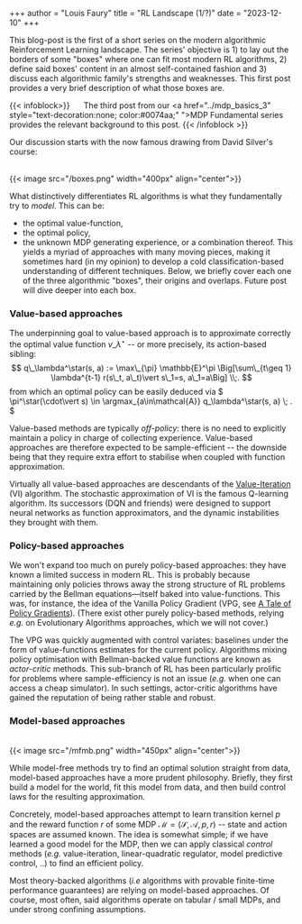 +++
author = "Louis Faury"
title = "RL Landscape (1/?)"
date = "2023-12-10"
+++

This blog-post is the first of a short series on the modern algorithmic Reinforcement Learning landscape. 
The series' objective is 1) to lay out the borders of some "boxes" where one can fit most modern RL 
algorithms, 2) define said boxes' content in an almost self-contained fashion and 3) discuss each algorithmic family's strengths and weaknesses.
This first post provides a very brief description of what those boxes are.

<!--more-->

{{< infoblock>}}
$\quad$ The third post from our <a href="../mdp_basics_3" style="text-decoration:none; color:#0074aa;" ">MDP Fundamental series</a> provides the relevant background to this post.
{{< /infoblock >}}

Our discussion starts with the now famous drawing from David Silver's course:


<br>
{{< image src="/boxes.png" width="400px" align="center">}}
<br>


What distinctively differentiates RL algorithms is what they fundamentally try to _model_.
This can be:
- the optimal value-function, 
- the optimal policy, 
- the unknown MDP generating experience,
or a combination thereof.
This yields a myriad of approaches with many moving pieces, making it sometimes hard (in my opinion) 
to develop a cold classification-based understanding of different techniques.
Below, we briefly cover each one of the three algorithmic "boxes", their origins and overlaps. 
Future post will dive deeper into each box. 


### Value-based approaches

The underpinning goal to value-based approach is to approximate correctly the optimal value function $v\_\lambda^\star$ -- or more precisely, its action-based sibling:
$$
q\_\lambda^\star(s, a) := \max\_{\pi} \mathbb{E}^\pi \Big[\sum\_{t\geq 1} \lambda^{t-1} r(s\_t, a\_t)\vert s\_1=s, a\_1=a\Big] \\;. 
$$
from which an optimal policy can be easily deduced via
$
\pi^\star(\cdot\vert s) \in \argmax_{a\in\mathcal{A}} q\_\lambda^\star(s, a) \\; .
$

Value-based methods are typically _off-policy_:
there is no need to explicitly maintain a policy in charge of collecting experience.
Value-based approaches are therefore expected to be sample-efficient --
the downside being that they require extra effort to stabilise when coupled with function approximation.

Virtually all value-based approaches are descendants of the [Value-Iteration](../mdp_basics_3/#:~:text=Value-,Iteration,-The%20Value%20Iteration) (VI) algorithm.
The stochastic approximation of VI is the famous Q-learning algorithm.
Its successors (DQN and friends) were designed to support neural networks as function approximators,
and the dynamic instabilities they brought with them.


### Policy-based approaches
We won't expand too much on purely policy-based approaches: they have known a limited success in modern RL.
This is probably because maintaining only policies throws away the strong structure of RL problems 
carried by the Bellman equations—itself baked into value-functions.
This was, for instance, the idea of the Vanilla Policy Gradient (VPG, see [A Tale of Policy Gradients](../policy_gradient/#:~:text=Vanilla%20Policy-,Gradient,-As%20we%20shall)).
(There exist other purely policy-based methods, relying _e.g._ on Evolutionary Algorithms approaches, which we will not cover.)

The VPG was quickly augmented with control variates: baselines under the form of value-functions estimates for the current policy.
Algorithms mixing policy optimisation with Bellman-backed value functions are known as _actor-critic_ methods.
This sub-branch of RL has been particularly prolific for problems where sample-efficiency is not an issue (_e.g._ when one can access a cheap simulator).
In such settings, actor-critic algorithms have gained the reputation of being rather stable and robust.


### Model-based approaches

<br>
{{< image src="/mfmb.png" width="450px" align="center">}}
<br>

While model-free methods try to find an optimal solution straight from data, model-based approaches have a more prudent philosophy.
Briefly, they first build a model for the world, fit this model from data, and then build control laws for the resulting approximation.


Concretely, model-based approaches attempt to learn transition kernel $p$ and the reward function $r$  of some MDP $\mathcal{M} = (\mathcal{S}, \mathcal{A}, p, r)$
 -- state and action spaces are assumed known. 
The idea is somewhat simple; if we have learned a good model for the MDP, then we can apply classical _control_ methods
(_e.g._ value-iteration, linear-quadratic regulator, model predictive control, ..) to find an efficient policy. 


Most theory-backed algorithms (_i.e_ algorithms with provable finite-time performance guarantees) are relying on model-based approaches. 
Of course, most often, said algorithms operate on tabular / small MDPs, and under strong confining assumptions.

